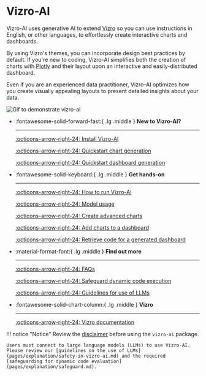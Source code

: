 # Vizro-AI

Vizro-AI uses generative AI to extend [Vizro](https://vizro.readthedocs.io) so you can use instructions in English, or other languages, to effortlessly create interactive charts and dashboards.

By using Vizro's themes, you can incorporate design best practices by default. If you're new to coding, Vizro-AI simplifies both the creation of charts with [Plotly](https://plotly.com/python/) and their layout upon an interactive and easily-distributed dashboard.

Even if you are an experienced data practitioner, Vizro-AI optimizes how you create visually appealing layouts to present detailed insights about your data.

<img src="https://raw.githubusercontent.com/mckinsey/vizro/main/.github/images/toolkit_vizro_ai.gif" alt="Gif to demonstrate vizro-ai">

<div class="grid cards" markdown>

- :fontawesome-solid-forward-fast:{ .lg .middle } __New to Vizro-AI?__

    ---

    [:octicons-arrow-right-24: Install Vizro-AI](pages/user-guides/install.md)

    [:octicons-arrow-right-24: Quickstart chart generation](pages/tutorials/quickstart.md)

    [:octicons-arrow-right-24: Quickstart dashboard generation](pages/tutorials/quickstart-dashboard.md)

- :fontawesome-solid-keyboard:{ .lg .middle } __Get hands-on__

    ---

    [:octicons-arrow-right-24: How to run Vizro-AI](pages/user-guides/run-vizro-ai.md)

    [:octicons-arrow-right-24: Model usage](pages/user-guides/customize-vizro-ai.md)

    [:octicons-arrow-right-24: Create advanced charts](pages/user-guides/create-advanced-charts.md)

    [:octicons-arrow-right-24: Add charts to a dashboard](pages/user-guides/add-generated-chart-usecase.md)

    [:octicons-arrow-right-24: Retrieve code for a generated dashboard](pages/user-guides/run-vizro-ai-dashboard.md)

- :material-format-font:{ .lg .middle } __Find out more__

    ---

    [:octicons-arrow-right-24: FAQs](pages/explanation/faq.md)

    [:octicons-arrow-right-24: Safeguard dynamic code execution](pages/explanation/safeguard.md)

    [:octicons-arrow-right-24: Guidelines for use of LLMs](pages/explanation/safety-in-vizro-ai.md)

- :fontawesome-solid-chart-column:{ .lg .middle } __Vizro__

    ---

    [:octicons-arrow-right-24: Vizro documentation](https://vizro.readthedocs.io/)

</div>

!!! notice "Notice"
    Review the [disclaimer](pages/explanation/disclaimer.md) before using the `vizro-ai` package.

    Users must connect to large language models (LLMs) to use Vizro-AI. Please review our [guidelines on the use of LLMs](pages/explanation/safety-in-vizro-ai.md) and the required [safeguarding for dynamic code evaluation](pages/explanation/safeguard.md).

